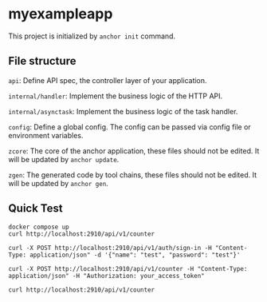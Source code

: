 # myexampleapp 

This project is initialized by `anchor init` command.

## File structure

`api`: Define API spec, the controller layer of your application.

`internal/handler`: Implement the business logic of the HTTP API.

`internal/asynctask`: Implement the business logic of the task handler.

`config`: Define a global config. The config can be passed via config file or environment variables.

`zcore`: The core of the anchor application, these files should not be edited. It will be updated by `anchor update`.

`zgen`: The generated code by tool chains, these files should not be edited. It will be updated by `anchor gen`.

## Quick Test
```
docker compose up 
curl http://localhost:2910/api/v1/counter

curl -X POST http://localhost:2910/api/v1/auth/sign-in -H "Content-Type: application/json" -d '{"name": "test", "password": "test"}'

curl -X POST http://localhost:2910/api/v1/counter -H "Content-Type: application/json" -H "Authorization: your_access_token"

curl http://localhost:2910/api/v1/counter
```
